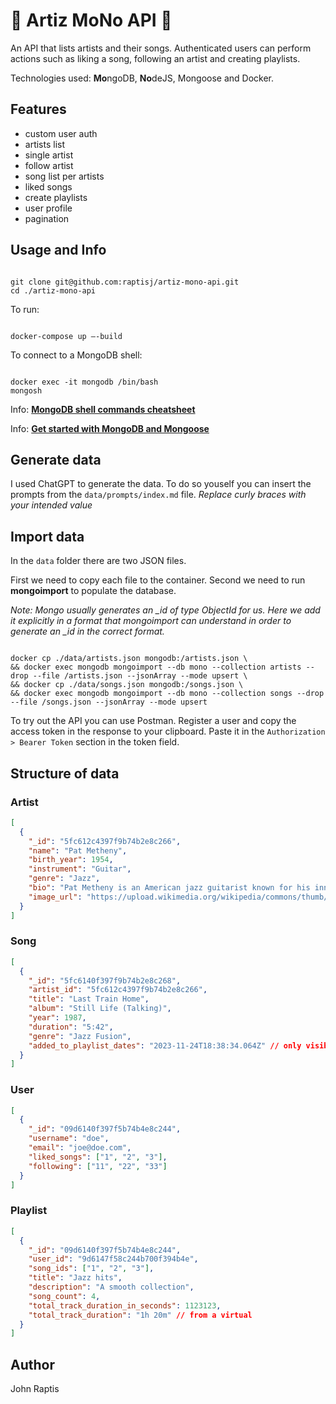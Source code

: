 # 🎹 Artiz MoNo API 🥁

An API that lists artists and their songs. Authenticated users can perform actions such as liking a song, following an artist and creating playlists.

Technologies used: **Mo**ngoDB, **No**deJS, Mongoose and Docker.

## Features

- custom user auth
- artists list
- single artist
- follow artist
- song list per artists
- liked songs
- create playlists
- user profile
- pagination

## Usage and Info

```

git clone git@github.com:raptisj/artiz-mono-api.git
cd ./artiz-mono-api

```

To run:

```

docker-compose up —-build

```

To connect to a MongoDB shell:

```

docker exec -it mongodb /bin/bash
mongosh

```

Info: [**MongoDB shell commands cheatsheet**](https://dev.to/arantespp/mongodb-shell-commands-running-on-docker-101-1l73)

Info: [**Get started with MongoDB and Mongoose**](mongodb.com/developer/languages/javascript/getting-started-with-mongodb-and-mongoose/)

## Generate data

I used ChatGPT to generate the data. To do so youself you can insert the prompts from the `data/prompts/index.md` file. _Replace curly braces with your intended value_

## Import data

In the `data` folder there are two JSON files.

First we need to copy each file to the container. Second we need to run **mongoimport** to populate the database.

_Note: Mongo usually generates an \_id of type ObjectId for us. Here we add it explicitly in a format that mongoimport can understand in order to generate an \_id in the correct format._

```

docker cp ./data/artists.json mongodb:/artists.json \
&& docker exec mongodb mongoimport --db mono --collection artists --drop --file /artists.json --jsonArray --mode upsert \
&& docker cp ./data/songs.json mongodb:/songs.json \
&& docker exec mongodb mongoimport --db mono --collection songs --drop --file /songs.json --jsonArray --mode upsert

```

To try out the API you can use Postman. Register a user and copy the access token in the response to your clipboard. Paste it in the `Authorization > Bearer Token` section in the token field.


## Structure of data

### Artist

```json
[
  {
    "_id": "5fc612c4397f9b74b2e8c266",
    "name": "Pat Metheny",
    "birth_year": 1954,
    "instrument": "Guitar",
    "genre": "Jazz",
    "bio": "Pat Metheny is an American jazz guitarist known for his innovative and diverse musical style. He has won numerous awards, including 20 Grammy Awards across various categories. Metheny's work spans jazz fusion, contemporary jazz, and beyond, showcasing his virtuosity and creativity.",
    "image_url": "https://upload.wikimedia.org/wikipedia/commons/thumb/4/4c/Pat_Metheny.jpg/500px-Pat_Metheny.jpg"
  }
]
```

### Song

```json
[
  {
    "_id": "5fc6140f397f9b74b2e8c268",
    "artist_id": "5fc612c4397f9b74b2e8c266",
    "title": "Last Train Home",
    "album": "Still Life (Talking)",
    "year": 1987,
    "duration": "5:42",
    "genre": "Jazz Fusion",
    "added_to_playlist_dates": "2023-11-24T18:38:34.064Z" // only visible within a playlist
  }
]
```

### User

```json
[
  {
    "_id": "09d6140f397f5b74b4e8c244",
    "username": "doe",
    "email": "joe@doe.com",
    "liked_songs": ["1", "2", "3"],
    "following": ["11", "22", "33"]
  }
]
```

### Playlist

```json
[
  {
    "_id": "09d6140f397f5b74b4e8c244",
    "user_id": "9d6147f58c244b700f394b4e",
    "song_ids": ["1", "2", "3"],
    "title": "Jazz hits",
    "description": "A smooth collection",
    "song_count": 4,
    "total_track_duration_in_seconds": 1123123,
    "total_track_duration": "1h 20m" // from a virtual
  }
]
```

## Author

John Raptis
